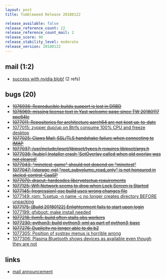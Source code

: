 ```yaml
---
layout: post
title: Tumbleweed Release 20180122

release_available: false
release_reference_count: 22
release_reference_count_mail: 2
release_score: 90
release_stability_level: moderate
release_version: 20180122
---
```


## mail (1:2)

- [success with nvidia blob!](https://lists.opensuse.org/opensuse-factory/2018-01/msg00567.html) (2 refs)

## bugs (20)

<!--more-->

- ~~[1076936: Reproducible builds support is lost in DRBD](https://bugzilla.opensuse.org/show_bug.cgi?id=1076936)~~
- ~~[1076969: missing license text in Yast welcome page since TW 20180117 ppc64le](https://bugzilla.opensuse.org/show_bug.cgi?id=1076969)~~
- ~~[1077011: Repositories for architecture aarch64 are not kept up-to-date](https://bugzilla.opensuse.org/show_bug.cgi?id=1077011)~~
- [1077015: zypper dup/up on Btrfs consume 100% CPU and freeze desktop](https://bugzilla.opensuse.org/show_bug.cgi?id=1077015)
- ~~[1077025: Claws Mail: SSL/TLS handshake failure when connecting to IMAP](https://bugzilla.opensuse.org/show_bug.cgi?id=1077025)~~
- ~~[1077037: /usr/include/ipset/libipset/types.h requires libipset/args.h](https://bugzilla.opensuse.org/show_bug.cgi?id=1077037)~~
- ~~[1077038: [kubic] Installer crash 'SetOverlay called when old overlay was not cleared'](https://bugzilla.opensuse.org/show_bug.cgi?id=1077038)~~
- ~~[1077043: "minetest-game" should not depend on "minetest"](https://bugzilla.opensuse.org/show_bug.cgi?id=1077043)~~
- ~~[1077047: [storage-ng] "root_subvolume_read_only" is not honoured in skelcd-control-CaaSP](https://bugzilla.opensuse.org/show_bug.cgi?id=1077047)~~
- ~~[1077070: dracut: hardcodes libcryptsetup requirements](https://bugzilla.opensuse.org/show_bug.cgi?id=1077070)~~
- ~~[1077125: Wifi Network seems to drop when Lock Screen is Started](https://bugzilla.opensuse.org/show_bug.cgi?id=1077125)~~
- ~~[1077145: [regression] osc build uses wrong changes file](https://bugzilla.opensuse.org/show_bug.cgi?id=1077145)~~
- [1077149: rpm: %setup -n name -c no longer creates directory BEFORE unpacking](https://bugzilla.opensuse.org/show_bug.cgi?id=1077149)
- ~~[1077175: [Build 20180122] Enlightenment fails to start upon login](https://bugzilla.opensuse.org/show_bug.cgi?id=1077175)~~
- [1077199: gfxboot: make install needed](https://bugzilla.opensuse.org/show_bug.cgi?id=1077199)
- ~~[1077218: llvm5: build often stalls obs workers](https://bugzilla.opensuse.org/show_bug.cgi?id=1077218)~~
- ~~[1077230: python3: build python3-xml as part of python3-base](https://bugzilla.opensuse.org/show_bug.cgi?id=1077230)~~
- ~~[1077276: Duplicity no longer able to do b2](https://bugzilla.opensuse.org/show_bug.cgi?id=1077276)~~
- [1077305: Position of systray menus is horrible wrong](https://bugzilla.opensuse.org/show_bug.cgi?id=1077305)
- [1077306: Plasma Bluetooth shows devices as available even though they are not](https://bugzilla.opensuse.org/show_bug.cgi?id=1077306)



## links

- [mail announcement](https://lists.opensuse.org/opensuse-factory/2018-01/msg00558.html)
